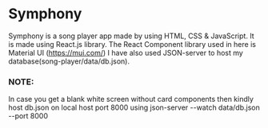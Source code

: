 # Symphony

Symphony is a song player app made by using HTML, CSS & JavaScript.
It is made using React.js library.
The React Component library used in here is Material UI (https://mui.com/)
I have also used JSON-server to host my database(song-player/data/db.json).

### NOTE:

In case you get a blank white screen without card components then kindly host db.json on local host port 8000 using
json-server --watch data/db.json --port 8000
